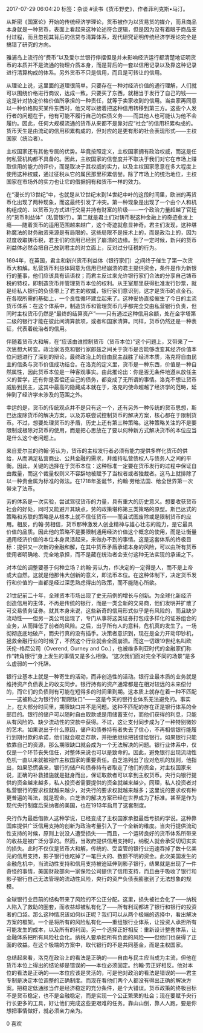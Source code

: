 2017-07-29 06:04:20
标签：杂谈
#读书《货币野史》，作者菲利克斯•马汀。

从斯密《国富论》开始的传统经济学理论，货币被作为以货易货的媒介，而且商品本身就是一种货币，表面上看起来这种论述符合逻辑，但是因为没有着眼于商品支付过程，而且忽视其背后的信贷与清算体系，现代研究证明传统经济学理论完全是搞错了研究的方向​​。

雅浦岛上流行的“费币”以及爱尔兰银行停摆但是并未影响经济运行都清楚地证明货币的本质并不是流通的物理介质本身，而是背后的一套以信用记录以及靠这种记录进行清算构成的体系。另外货币不只是信用，而且是可转让的信用。

从理论上说，这里面的道理很简单。只要存在一种对经济价值的通行理解，人们就可以围绕价格进行商议，达成一致。只要买了东西，就相当于发行了自己的钱——这是针对协定价格价值所承担的一种责任，就等于卖家收到的信用。当卖家再同意以一种价格购买某件东西时，他又可以接着把这种信用转移到第三方。​这些个人发行者的问题在于，他有可能不履行自己的偿债义务——而其他人也可能认为他不会履约。因此，任何大规模流通的货币从来都不是靠对应“社会”的信用积累构成的。货币天生是由流动的信用积累构成的，但对应的是更有形的社会表现形式——主权国家（统治者）。

主权国家还有其他专属的优势。毕竟按照定义，主权国家拥有政治权威，而这是任何私营机构都不具备的。因此，主权国家的信誉度并不取决于我们对它在市场上赚取信用的能力的评价，而是取决于其权威的实力，以及主权国家愿意在多大程度上使用这种权威，通过征税从它的属民那里积累信誉。除了市场上的统治地位，主权国家在市场外的实力也让它的借据拥有和货币一样的效力。​

在“漫长的13世纪”中，也就是从12世纪末到14世纪中叶的这段时间里，欧洲的再货币化出现了两种现象，而这最终引发了冲突。第一种现象是出现了一个由个人和机构组成的、以货币为方式进行交易并持有财富的阶级——一个政治力量超越了官廷的“货币利益体”（私营银行）。第二就是君主们对铸币税这种金融上的奇迹愈发上瘾——随着货币的适用范围越来越广，这个奇迹就愈显神奇。君主们发现，这种堪称魔法的财务融资来源是有局限的。这些局限不是技术上的，而是政治上的，因为过度收取铸币税，君主们的信用已经到了崩溃的边缘。到了一定时候，新兴的货币利益体必然会把自己放到君主的对立面上，反对过分征税的行为。

1694年，在英国，君主和新兴货币利益体（银行家们）之间终于催生了第一次货币大和解。私营货币利益体同意为信用已经崩溃的君主提供资金，条件是作为新银行的董事，他们应该具有话语权；而君主反过来允许银行家们合法的分享自己铸币税的特权，即制造货币并管理货币本位的权利。从王室那里获得批准发行钞票，就是给私人银行的负债带上了君主的权威，银行家们意识到，这才是货币的点金石。​在各取所需的基础上，一个良性循环建立起来了。这种妥协直接催生了今日的主流货币体系：在这个体系中，制造货币和管理货币几乎都完全交由私营银行负责，但同时主权货币仍然是“最终的结算资产”——只有通过这种信用余额，处在金字塔第二级的银行才能在彼此间清算款项，或者和国家清算。同样，货币仍然还是一种表征，代表着统治者的信用。

伴随着货币大和解，在“应该由谁控制货币（货币本位）”这个问题上，又带来了一次思想大转变。政治家洛克和银行家郎兹之间关于货币是否能够改变其经济价值本位问题进行了深刻的辩论，最终政治上的自由民主战胜了经济本质，洛克将自由民主的信条与货币价值成功结合。在洛克的定义里，货币是一种东西，价值是一种自然属性，因此货币本位是一种客观事实。由此推论出：你是否无条件地遵从放任主义的哲学，还有你是否偿还自己的债务，都变成了无所谓的事情。洛克不想让货币威胁到民主，这其中最高的隐藏成本就在于，洛克的使命超越了经济学的范畴，延伸到了经济学未涉及的范围之外。

​幸运的是，货币的传统观点并不是只有这一个，还有另外一种传统的货币思想，斯巴达废除货币的解决方案，以及苏联尝试控制货币的解决方案，核心都在于限制货币。不过，想要处理货币的矛盾，历史上还有第三种策略。这种策略关注的不是要限制或根除对货币的使用，而是把心思放在了要以何种新方式解决货币的本位应当是什么这个老问题上。

来自爱尔兰的约翰·劳认为，货币的主权发行者必须有能力提供多样化货币的供给，从而满足私营商业、公共金融的需求，并维持私营债权人与债务人之间的平衡。因此，关键的选择在于货币本位：这种标准一定要在货币发行的过程中保证自由裁量，而这个裁量权则义不容辞地被赋予了当权者或者独裁者。这马上就排除了以一种贵金属为标准的做法​。在1718年圣诞节，约翰·劳给法国、给全世界第一次带来了法币。

劳的体系是一次实验，尝试驾驭货币的力量，具有重大的历史意义。想要收获货币社会的好处，同时又能避开其缺点，劳的政策堪称第三类策略的原型。斯巴达式的策略和苏联的策略是从根本上就不信任货币——而且试图废除或是限制货币的应用。相反，约翰·劳相信，货币那种激发人创业精神与雄心壮志的能力，是它最具价值的品质。因此他的策略不是要限制通用经济价值这个概念的使用，而是让衡量通用经济价值的本位本身灵活起来，来做办不到的事情。这是这套体系的终极目标：提供又一次新的金融和解，在其中货币矛盾承诺本身的风险，可以由所有货币使用者明确地、完全地承担，而不是藏在统治者会支付这种无法实现的承诺之下。​

对本位的调整要基于何种立场？​约翰·劳认为，作决定的一定得是人，而不是上帝或大自然。这就是他那伟大创新的意义，即法币本位。在这种体制下，决定货币发行和价值的一直都是经过深思熟虑得出的政策，而不能随心所欲。

21世纪前二十年，全球资本市场出现了史无前例的增长与创新。为全球化新经济创造信用的主体，不再是传统的银行，而是一类全新的交易商，他们发明并扩散了可交易债务证券。就其本身来说，这些新奇的信用形式似乎是有风险的，而且缺少流动性——但另一类公司出现了，专门从事将这类证券打包成多样化的证券组合的业务，从而降低了前者的风险。之后，出乎所有人的意料，危机真的发生了。一场彻彻底底地破产，而央行真的没有插手。决策者意识到，现在是全力开动印钞机，拯救金融行业的时候了，不然这个行业就会全面崩溃。而这一切跟19世纪名叫欧沃伦–格尼公司（Overend, Gurney and Co.），也被维多利亚时代的金融家们称作“转角银行”身上发生的事情又是多么相像。“这次我们面对完全不同的场景”是多么虚弱的一个托辞。

银行业基本上就是一种寄生的活动，而非创造性的活动。银行业最本质的业务就是维持资产负债表上的收支同步。银行持有的资产通常都是在相对较远的未来偿付的，而它们的负债则有可能在短得多的时间里到期。这本质上就存在着一种不匹配——这被称之为银行的“期限缺口”——这是今天的银行业体系无法避免的。事实上，在大部分时间里，期限缺口并不是问题。这种不匹配的存在正是银行体系的全部目的。银行的储户可以随时自由取款或是用储蓄支付，而他们获得的利息，只能从有风险的、缺少流动性的贷款中获得。不过，这让支付同步成为了一种特别微妙的艺术。如果说出于什么原因，储户和债券持有者失去了信心，不再相信银行能履行到期付款的承诺，他们就会取走存款，并拒绝继续把钱借给银行。如果银行只能依靠自己的资源，那么期限缺口就会成为一个无法解决的问题。银行业体系中，仅仅是一个环节丧失信任，对整体来说也可以是致命的。因此，避免银行出现流动性危机一直以来就被视作主权国家的重要责任。白芝浩列出了应对危机的规则，他指出，如果恐慌袭来，银行的储户和债券持有者取走了他们的资金，对主权国家来说，正确的补救措施就是挺身而出，保证取款者可以拿到主权货币。央行向银行提供的资金越来越多，私人投资者需要提供的资金就越来越少。同理，私人投资者对私营银行的要求权就越来越少，对央行的要求权就越来越多；这里说的要求权有种更普遍的叫法，就是现金。白芝浩的解决方案已经在世界成为了标准。甚至是作为现代央行制度后采纳者的美国，也在1913年启用了这套制度。

央行作为最后借款人这种学说，已经变成了主权国家承担最后亏损的学说。这种靠国库提供广泛信用支持的创新为政治考量引入了一个全新的维度。当央行提供流动性支持的时候，原则上说没人遭受损失——而且，一个运转良好的货币体系所带来的收益是被广泛分享的。然而，当政府提供信用支持时，纳税人就会承受切切实实的损失。此时不仅仅是货币大和解，传统的、受监管的银行业迅速吞掉了数十亿美元的信用支持，影子银行也吃掉了一笔巨大的、数额不明的资金。此次美国发生的金融危机中，当流动性支持和信用支持被迫延伸到影子银行，结果就是出现了一件奇怪的事情，美国财政部向一家保险公司提供了信用支持，而且由于吸收了银行和影子银行自己无法管理的流动性风险，央行的资产负债表膨胀到了无法想象的规模。

全球银行业目前的结构带来了风险的不公正分配。这里，损失被社会化了——纳税人陷入了救助的圈套，而收益却被私有化了——所有利润都进了银行和银行的投资者的口袋。那么这种情况该如何纠正呢？我们可以从两个极端的选择中，看出解决方案的框架。一个是将所有的风险私有化——重组银行业体系，让投资人承担所有可能发生的成本，以及所有的利润。另一个选择正好相反：重新设计整套体系，让金融体系把所有风险社会化。纳税人要承担所有负面的风险——但他们也获得了正面的收益。在这个极端的方案中，取代银行的不是共同基金，而是主权国家。

总结起来看，洛克在政治上的看法是正确的——自由与民主应当成为主流，但他在货币本位上得出的结论却是错误的——本位必须固定。约翰·劳正好相反。他对本位的看法是正确的——本位应该是灵活的，可是他对政治的看法是错误的——君主专制是决定本位调整的正确制度。而现在看他们两个人都没有得出正确的解决方案。把稳定低通胀当作是经济稳定的充分条件，是个大错误。货币政策的终极目标不是货币稳定，也不是金融稳定，而是实现一个公正繁荣的社会；现在要赋予央行行长更多的工具，好让他们完成这些更艰难的任务。靠山山倒，靠人人跑，要是你想把事情做好，就必须亲力亲为。

0
喜欢
